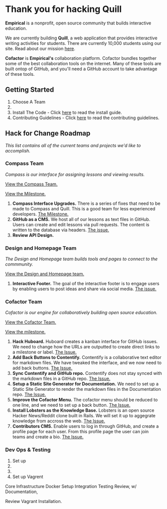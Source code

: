 # Thank you for hacking Quill

**Empirical** is a nonprofit, open source community that builds interactive education. 

We are currently building **Quill**, a web application that provides interactive writing activities for students. There are currently 10,000 students using our site. Read about our mission [here](http://www.quill.org/mission). 

**Cofactor** is **Empirical's** collaboration platform. Cofactor bundles together some of the best collaboration tools on the internet. Many of these tools are built ontop of GitHub, and you'll need a GitHub account to take advantage of these tools.



## Getting Started

1. Choose A Team
2. 
3. Install The Code - Click [here](https://github.com/empirical-org/Compass#building) to read the install guide. 
4. Contributing Guidelines - Click [here](https://github.com/empirical-org/Compass/blob/master/CONTRIBUTING.md) to read the contributing guidelines. 

## Hack for Change Roadmap
*This list contains all of the current teams and projects we'd like to accomplish.* 

### Compass Team
*Compass is our interface for assigning lessons and viewing results.*

[View the Compass Team.](http://www.empirical.org/cofactor/teams/compass) 

[View the Milestone.](https://github.com/empirical-org/Compass/issues?milestone=12&page=1&state=open)
1. **Compass Interface Upgrades.** There is a series of fixes that need to be made to Compass and Quill. This is a good team for less experienced developers. [The Milestone.](https://github.com/empirical-org/Compass/issues?milestone=12&page=1&state=open)
2. **GitHub as a CMS.** We host all of our lessons as text files in GitHub. Users can create and edit lessons via pull requests. The content is written to the database via headers. [The issue.](https://github.com/empirical-org/Compass/issues/230)
3. **Review API Design.**


### Design and Homepage Team
*The Design and Homepage team builds tools and pages to connect to the commmunity.*

[View the Design and Homepage team.](http://www.empirical.org/cofactor/teams/design-homepage) 
1. **Interactive Footer.** The goal of the interactive footer is to engage users by enabling users to post ideas and share via social media. [The issue.](https://github.com/empirical-org/Design-Homepage/issues/6)


### Cofactor Team
*Cofactor is our engine for collaboratively building open source education.*

[View the Cofactor Team.](http://www.empirical.org/cofactor/teams/cofactor)

[View the milestone.](https://github.com/empirical-org/Cofactor/issues?milestone=1&state=open)

1. **Hack Huboard.** Huboard creates a kanban interface for GitHub issues. We need to change how the URLs are outputted to create direct links to a milestone or label. [The Issue.](https://github.com/empirical-org/CoFactor/issues/22)
2. **Add Back Buttons to Contentify.** Contentify is a collaborative text editor for markdown files. We have tweaked the interface, and we now need to add back buttons. [The Issue.](https://github.com/empirical-org/CoFactor/issues/19)
3. **Sync Contentify and GitHub repo.** Contentify does not stay synced with the markdown files in a GitHub repo. [The Issue.](https://github.com/empirical-org/CoFactor/issues/23)
3. **Setup a Static Site Generator for Documentation.** We need to set up a Static Site Generator to render the markdown files in the Documentation repo. [The Issue.](https://github.com/empirical-org/CoFactor/issues/24)
4. **Improve the Cofactor Menu.** The cofactor menu should be reduced to one line, and we need to set up a back button. [The Issue.](https://github.com/empirical-org/CoFactor/issues/17) 
5. **Install Lobsters as the Knowledge Base.** Lobsters is an open source Hacker News/Reddit clone built in Rails. We will set it up to aggegrate knowledge from accross the web. [The Issue.](https://github.com/empirical-org/CoFactor/issues/18)
6. **Contributors CMS.** Enable users to log in through GitHub, and create a profile page for each user. From this profile page the user can join teams and create a bio. [The Issue.](https://github.com/empirical-org/CoFactor/issues/25) 

### Dev Ops & Testing

1. Set up 
2. 
3. 
4. Set up Vagrent

Core Infrastructure
Docker Setup
Integration Testing Review, w/ Documentation, 

Review Vagrant Installation.  
